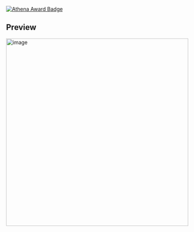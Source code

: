 [![Athena Award Badge](https://img.shields.io/endpoint?url=https%3A%2F%2Faward.athena.hackclub.com%2Fapi%2Fbadge)](https://award.athena.hackclub.com?utm_source=readme)

## Preview
<img width="497" height="512" alt="image" src="https://github.com/user-attachments/assets/7eb303ba-015c-4217-a6d5-4567c6b3c86f" />
